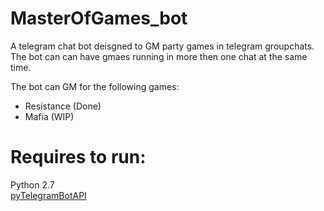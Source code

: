 # MasterOfGames_bot
A telegram chat bot deisgned to GM party games in telegram groupchats. 
The bot can can have gmaes running in more then one chat at the same time.  

The bot can GM for the following games:    
- Resistance (Done)
- Mafia (WIP)

# Requires to run:    
Python 2.7   
[pyTelegramBotAPI](https://github.com/eternnoir/pyTelegramBotAPI)   